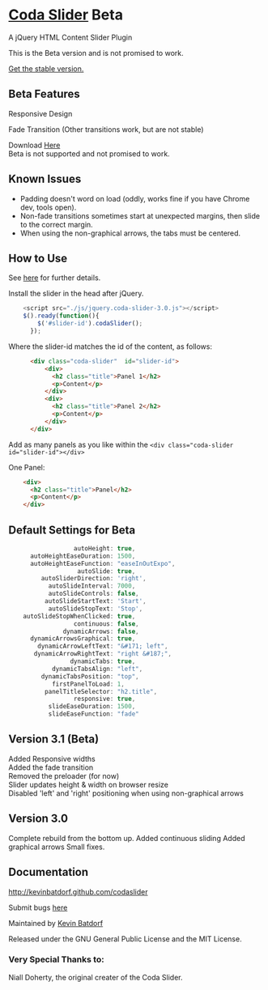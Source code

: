 [Coda Slider](http://kevinbatdorf.github.com/codaslider) Beta
============
A jQuery HTML Content Slider Plugin

This is the Beta version and is not promised to work. 

[Get the stable version.](https://github.com/KevinBatdorf/codaslider/tree/master)


Beta Features
-------------

Responsive Design  

Fade Transition (Other transitions work, but are not stable)

Download [Here](https://github.com/KevinBatdorf/codaslider/zipball/experimental)  
Beta is not supported and not promised to work.

Known Issues
------------

* Padding doesn't word on load (oddly, works fine if you have Chrome dev, tools open).
* Non-fade transitions sometimes start at unexpected margins, then slide to the correct margin.
* When using the non-graphical arrows, the tabs must be centered.

How to Use
-----------

See [here](http://kevinbatdorf.github.com/codaslider) for further details.

Install the slider in the head after jQuery.

```javascript
    <script src="./js/jquery.coda-slider-3.0.js"></script>  
    $().ready(function(){
        $('#slider-id').codaSlider();
      });
```

Where the slider-id matches the id of the content, as follows:

```html
      <div class="coda-slider"  id="slider-id">
          <div>
            <h2 class="title">Panel 1</h2>
            <p>Content</p>
          </div>
          <div>
            <h2 class="title">Panel 2</h2>
            <p>Content</p>
          </div>
      </div>
```

Add as many panels as you like within the `<div class="coda-slider id="slider-id"></div>`

One Panel:   
```html
    <div>
      <h2 class="title">Panel</h2>
      <p>Content</p>
    </div>
```

Default Settings for Beta
----------------
```javascript
                  autoHeight: true,
      autoHeightEaseDuration: 1500,
      autoHeightEaseFunction: "easeInOutExpo",
                   autoSlide: true,
         autoSliderDirection: 'right',
           autoSlideInterval: 7000,
           autoSlideControls: false,
          autoSlideStartText: 'Start',
           autoSlideStopText: 'Stop',
    autoSlideStopWhenClicked: true,
                  continuous: false,
               dynamicArrows: false,
      dynamicArrowsGraphical: true,
        dynamicArrowLeftText: "&#171; left",
       dynamicArrowRightText: "right &#187;",
                 dynamicTabs: true,
            dynamicTabsAlign: "left",
         dynamicTabsPosition: "top",
            firstPanelToLoad: 1,
          panelTitleSelector: "h2.title",
                  responsive: true,
           slideEaseDuration: 1500,
           slideEaseFunction: "fade"
```

Version 3.1 (Beta)
------------------

Added Responsive widths  
Added the fade transition  
Removed the preloader (for now)  
Slider updates height & width on browser resize  
Disabled 'left' and 'right' positioning when using non-graphical arrows  

Version 3.0
-------------

Complete rebuild from the bottom up.
Added continuous sliding
Added graphical arrows
Small fixes.


Documentation
-------------

http://kevinbatdorf.github.com/codaslider

Submit bugs [here](https://github.com/kevinbatdorf/codaslider/issues)

Maintained by [Kevin Batdorf](http://twitter.com/#!/kevinbatdorf)

Released under the GNU General Public License and the MIT License.

### Very Special Thanks to:
Niall Doherty, the original creater of the Coda Slider.

